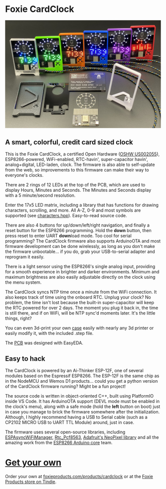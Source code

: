 # Foxie CardClock

![Foxie CardClock](cardclock.jpg)

## A smart, colorful, credit card sized clock

This is the Foxie CardClock, a certified Open Hardware ([OSHW US002055](https://certification.oshwa.org/us002055.html)), ESP8266-powered, WiFi-enabled, RTC-havin', super-capacitor havin', analog+digital, LED-laden, clock. The firmware is also able to self-update from the web, so improvements to this firmware can make their way to everyone's clocks.

There are 2 rings of 12 LEDs at the top of the PCB, which are used to display Hours, Minutes and Seconds. The Minutes and Seconds display with a 5 minute/second resolution.

Enter the 17x5 LED matrix, including a library that has functions for drawing characters, scrolling, and more. All A-Z, 0-9 and most symbols are supported (see [characters.hpp](firmware/src/characters.hpp)). Easy-to-read source code. 

There are also 4 buttons for up/down/left/right navigation, and finally a reset button for the ESP8266 programming. Hold the **down** button, then press reset to enter UART **down**load mode. Too cool for serial programming? The CardClock firmware also supports ArduinoOTA and most firmware development can be done wirelessly, as long as you don't make the firmware unbootable... if you do, grab your USB-to-serial adapter and reprogram it easily. 

There is a light sensor using the ESP8266's single analog input, providing for a smooth experience in brighter and darker environments. Minimum and maximum brightness are also easily adjustable directly on the clock using the menu system.

The CardClock syncs NTP time once a minute from the WiFi connection. It also keeps track of time using the onboard RTC. Unplug your clock? No problem, the time isn't lost because the built-in super-capacitor will keep the RTC powered for over 2 days. The moment you plug it back in, the time is still there, and if on WiFi, will be NTP sync'd moments later. It's the little things, right?

You can even 3d-print your own [case](case/) easily with nearly any 3d printer or easily modify it, with the included .step file. 

The [PCB](pcb/) was designed with EasyEDA.

## Easy to hack

The CardClock is powered by an Ai-Thinker ESP-12F, one of several modules based on the Espressif ESP8266. The ESP-12F is the same chip as in the NodeMCU and Wemos D1 products... could you get a python version of the CardClock firmware running? Might be a fun project!

The source code is written in object-oriented C++, built using PlatformIO inside VS Code. It has ArduinoOTA support (DEVL mode must be enabled in the clock's menu), along with a safe mode (hold the **left** button on boot) just in case you manage to brick the firmware somewhere after the initialization. Although, I highly recommend having a USB to Serial cable (such as a CP2102 MICRO USB to UART TTL Module) around, just in case.

The firmware uses several open-source libraries, including [ESPAsyncWiFiManager](https://github.com/alanswx/ESPAsyncWiFiManager]), [Rtc_Pcf8563](https://github.com/elpaso/Rtc_Pcf8563), [Adafruit's NeoPixel library](https://github.com/adafruit/Adafruit_NeoPixel) and all the amazing work from the [ESP8266 Arduino core](https://github.com/esp8266/Arduino) team.

# [Get your own](https://www.foxieproducts.com/)

Order your own at [foxieproducts.com/products/cardclock](https://www.foxieproducts.com/products/cardclock) or at the [Foxie Products store on Tindie](https://www.tindie.com/products/foxieproducts/foxie-cardclock/).

